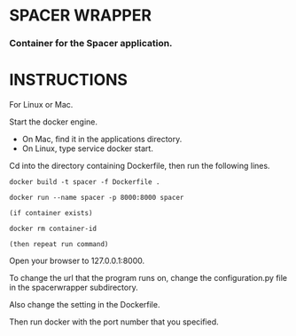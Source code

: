 # SPACER WRAPPER

### Container for the Spacer application.

# INSTRUCTIONS

For Linux or Mac.

Start the docker engine.
- On Mac, find it in the applications directory.
- On Linux, type service docker start.

Cd into the directory containing Dockerfile, then run the following lines.

```
docker build -t spacer -f Dockerfile .

docker run --name spacer -p 8000:8000 spacer

(if container exists)

docker rm container-id

(then repeat run command)
```

Open your browser to 127.0.0.1:8000.

To change the url that the program runs on, change the configuration.py file in the spacerwrapper subdirectory.

Also change the setting in the Dockerfile.

Then run docker with the port number that you specified.